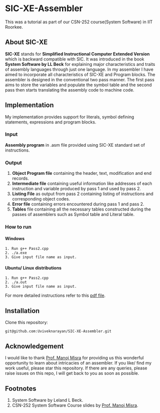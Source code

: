# SIC-XE-Assembler
This was a tutorial as part of our CSN-252 course(System Software) in IIT Roorkee.
## About SIC-XE
**SIC-XE** stands for **Simplified Instructional Computer Extended Version** which is backward compatible with SIC. It was introduced in the book **System Software by LL Beck** for explaining major characteristics and  traits of assembly languages through just one language. In my assembler I have aimed to incorporate all characteristics of SIC-XE and Program blocks. The assembler is designed in the conventional two pass manner. The first pass aims to store the variables and populate the symbol table and the second pass then starts translating the assembly code to machine code.

## Implementation
My implementation provides support for literals, symbol defining statements, expressions and program blocks.

### Input
**Assembly program** in .asm file provided using SIC-XE standard set of instructions.
### Output
1. **Object Program file** containing the header, text, modification and end records.
2. **Intermediate file** containing useful information like addresses of each instruction and variable produced by pass 1 and used by pass 2.
3. **Listing File** as output from pass 2 containing listing of instructions and corresponding object codes.
4. **Error file** containing errors encountered during pass 1 and pass 2.
5. **Tables** file containing all the necessary tables constructed during the passes of assemblers such as Symbol table and Literal table.
### How to run
#### Windows
```
1. Run g++ Pass2.cpp
2. ./a.exe
3. Give input file name as input.
```
#### Ubuntu/ Linux distributions
```
1. Run g++ Pass2.cpp
2. ./a.out
3. Give input file name as input.
```
For more detailed instructions refer to this [pdf file](https://github.com/Uviveknarayan/SIC-XE-Assembler/blob/main/21114108_SIC-XE%20assembler%20Manual.pdf).
## Installation

Clone this repository:
```
git@github.com:Uviveknarayan/SIC-XE-Assembler.git
```
## Acknowledgement
I would like to thank [Prof. Manoj Misra](https://www.iitr.ac.in/~CSE/Manoj_Mishra) for providing us this wonderful opportunity to learn about intricacies of an assembler. If you like/ find my work useful, please star this repository. If there are any queries, please raise issues on this repo, I will get back to you as soon as possible.
## Footnotes
1. System Software by Leland L Beck.
2. CSN-252 System Software Course slides by [Prof. Manoj Misra](https://www.iitr.ac.in/~CSE/Manoj_Mishra).
